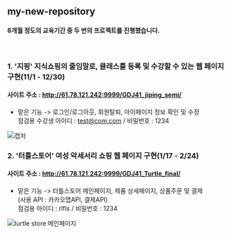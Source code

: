 ## my-new-repository

#### 6개월 정도의 교육기간 중 두 번의 프로젝트를 진행했습니다.

<br>

### 1. '지핑' 지식쇼핑의 줄임말로, 클래스를 등록 및 수강할 수 있는 웹 페이지 구현(11/1 - 12/30)
#### 사이트 주소 : http://61.78.121.242:9999/GDJ41_jiping_semi/
 - 맡은 기능
 -> 로그인/로그아웃, 회원탈퇴, 마이페이지 정보 확인 및 수정 <br> 
 점검용 수강생 아이디 : test@com.com / 비밀번호 : 1234 
 
 ![캡처](https://user-images.githubusercontent.com/96275073/159109957-1bffced9-0f5d-4322-8caf-30c6cc58acfb.PNG)

  
 
 
### 2. '터틀스토어' 여성 악세서리 쇼핑 웹 페이지 구현(1/17 - 2/24)
#### 사이트 주소 : http://61.78.121.242:9999/GDJ41_Turtle_final/
- 맡은 기능
 -> 터틀스토어 메인페이지, 제품 상세페이지, 상품주문 및 결제<br>
 (사용 API : 카카오맵API, 결제API)<br> 
 점검용 아이디 : rlfls / 비밀번호 : 1234 
 
![turtle store 메인페이지](https://user-images.githubusercontent.com/96275073/159109633-5d6504ee-89d7-4fe3-aa28-3314e01472f8.png)


